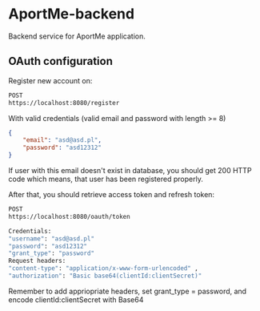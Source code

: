 # AportMe-backend
Backend service for AportMe application.

## OAuth configuration
Register new account on:

```bash
POST
https://localhost:8080/register
```

With valid credentials (valid email and password with length >= 8)

```json
{
	"email": "asd@asd.pl",
	"password": "asd12312"
}
```

If user with this email doesn't exist in database, you should get 200 HTTP code which means, that user has been registered properly.

After that, you should retrieve access token and refresh token:

```bash
POST
https://localhost:8080/oauth/token
```

```bash
Credentials:
"username": "asd@asd.pl"
"password": "asd12312"
"grant_type": "password"
Request headers:
"content-type": "application/x-www-form-urlencoded" ,
"authorization": "Basic base64(clientId:clientSecret)"
```
Remember to add appriopriate headers, set grant_type = password, and encode clientId:clientSecret with Base64
